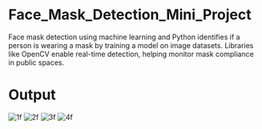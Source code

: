 # Face_Mask_Detection_Mini_Project
  Face mask detection using machine learning and Python identifies if a person is wearing a 
  mask by training a model on image datasets. Libraries like OpenCV enable real-time 
  detection, helping monitor mask compliance in public spaces.
# Output
![1f](https://github.com/user-attachments/assets/8f1c129d-68e6-4d33-ac9b-59fe333bdc04)
![2f](https://github.com/user-attachments/assets/d51ef409-cdfb-4fc2-a681-c11701f29721)
![3f](https://github.com/user-attachments/assets/961f1ee2-8706-41f7-805e-61ddc50386cb)
![4f](https://github.com/user-attachments/assets/3a52d875-222c-4cb0-bc4c-df426803ae12)
